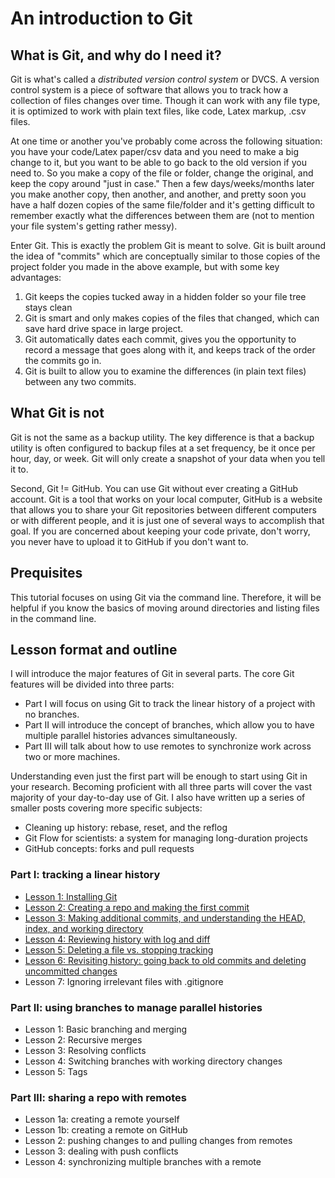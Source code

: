 # An introduction to Git

## What is Git, and why do I need it?

Git is what's called a *distributed version control system* or DVCS. A version control system
is a piece of software that allows you to track how a collection of files changes over time.
Though it can work with any file type, it is optimized to work with plain text files, like code, 
Latex markup, .csv files. 

At one time or another you've probably come across the following situation: you have your 
code/Latex paper/csv data and you need to make a big change to it, but you want to be able to
go back to the old version if you need to. So you make a copy of the file or folder, change the 
original, and keep the copy around "just in case." Then a few days/weeks/months later you make 
another copy, then another, and another, and pretty soon you have a half dozen copies of the same
file/folder and it's getting difficult to remember exactly what the differences between them are
(not to mention your file system's getting rather messy).

Enter Git. This is exactly the problem Git is meant to solve. Git is built around the idea of
"commits" which are conceptually similar to those copies of the project folder you made in the
above example, but with some key advantages:

1. Git keeps the copies tucked away in a hidden folder so your file tree stays clean
2. Git is smart and only makes copies of the files that changed, which can save hard drive space
in large project.
3. Git automatically dates each commit, gives you the opportunity to record a message that goes
along with it, and keeps track of the order the commits go in.
4. Git is built to allow you to examine the differences (in plain text files) between any two
commits.


## What Git is not

Git is not the same as a backup utility. The key difference is that a backup utility is often
configured to backup files at a set frequency, be it once per hour, day, or week. Git will only
create a snapshot of your data when you tell it to.

Second, Git != GitHub. You can use Git without ever creating a GitHub account. Git is a tool that
works on your local computer, GitHub is a website that allows you to share your Git repositories
between different computers or with different people, and it is just one of several ways to 
accomplish that goal. If you are concerned about keeping your code private, don't worry, you
never have to upload it to GitHub if you don't want to.


## Prequisites

This tutorial focuses on using Git via the command line. Therefore, it will be helpful if you
know the basics of moving around directories and listing files in the command line. 


## Lesson format and outline

I will introduce the major features of Git in several parts. The core Git features will be
divided into three parts:

* Part I will focus on using Git to track the linear history of a project with no branches.
* Part II will introduce the concept of branches, which allow you to have multiple parallel
histories advances simultaneously.
* Part III will talk about how to use remotes to synchronize work across two or more machines.

Understanding even just the first part will be enough to start using Git in your research. 
Becoming proficient with all three parts will cover the vast majority of your day-to-day use
of Git. I also have written up a series of smaller posts covering more specific subjects:

* Cleaning up history: rebase, reset, and the reflog
* Git Flow for scientists: a system for managing long-duration projects
* GitHub concepts: forks and pull requests

### Part I: tracking a linear history
* [Lesson 1: Installing Git](part1/1-install.html)
* [Lesson 2: Creating a repo and making the first commit](part1/2-setup-and-first-commit.html)
* [Lesson 3: Making additional commits, and understanding the HEAD, index, and working directory](part1/3-further-commits.html)
* [Lesson 4: Reviewing history with log and diff](part1/4-reviewing-history.html)
* [Lesson 5: Deleting a file vs. stopping tracking](part1/5-removing-files.html)
* [Lesson 6: Revisiting history: going back to old commits and deleting uncommitted changes](part1/6-going-back.html)
* Lesson 7: Ignoring irrelevant files with .gitignore

### Part II: using branches to manage parallel histories
* Lesson 1: Basic branching and merging
* Lesson 2: Recursive merges
* Lesson 3: Resolving conflicts
* Lesson 4: Switching branches with working directory changes
* Lesson 5: Tags

### Part III: sharing a repo with remotes
* Lesson 1a: creating a remote yourself
* Lesson 1b: creating a remote on GitHub
* Lesson 2: pushing changes to and pulling changes from remotes
* Lesson 3: dealing with push conflicts
* Lesson 4: synchronizing multiple branches with a remote
